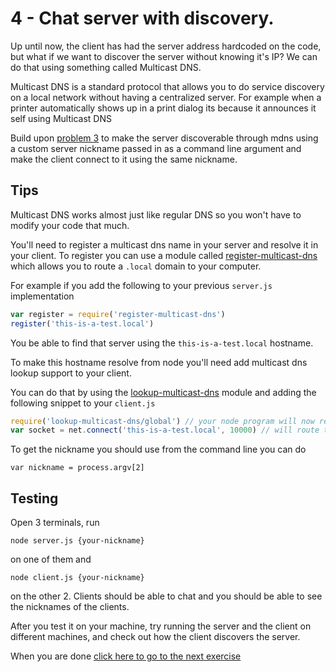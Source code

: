# 4 - Chat server with discovery.

Up until now, the client has had the server address hardcoded on the code, but what if we want to discover
the server without knowing it's IP? We can do that using something called Multicast DNS.

Multicast DNS is a standard protocol that allows you to do service discovery on a local network without having
a centralized server. For example when a printer automatically shows up in a print dialog its because it announces
it self using Multicast DNS

Build upon [problem 3](03.md) to make the server discoverable through mdns using a custom server nickname passed in as a
command line argument and make the client connect to it using the same nickname.

## Tips

Multicast DNS works almost just like regular DNS so you won't have to modify your code that much.

You'll need to register a multicast dns name in your server and resolve it in your client.
To register you can use a module called [register-multicast-dns](https://github.com/mafintosh/register-multicast-dns)
which allows you to route a `.local` domain to your computer.

For example if you add the following to your previous `server.js` implementation

``` js
var register = require('register-multicast-dns')
register('this-is-a-test.local')
```

You be able to find that server using the `this-is-a-test.local` hostname.

To make this hostname resolve from node you'll need add multicast dns lookup support to your
client.

You can do that by using the [lookup-multicast-dns](https://github.com/mafintosh/lookup-multicast-dns) module
and adding the following snippet to your `client.js`

``` js
require('lookup-multicast-dns/global') // your node program will now resolve .local domains
var socket = net.connect('this-is-a-test.local', 10000) // will route to the above server
```

To get the nickname you should use from the command line you can do

```
var nickname = process.argv[2]
```

## Testing

Open 3 terminals, run

```
node server.js {your-nickname}
```

on one of them and

```
node client.js {your-nickname}
```

on the other 2. Clients should be able to chat and you should be able to see the nicknames of the clients.

After you test it on your machine, try running the server and the client on different machines, and check
out how the client discovers the server.

When you are done [click here to go to the next exercise](05.md)